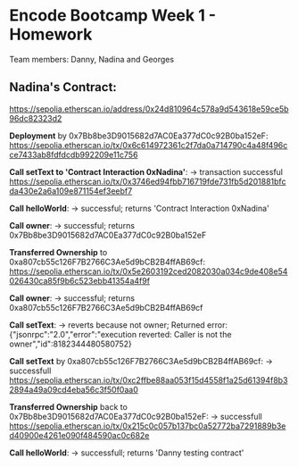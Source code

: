 # Encode Bootcamp Week 1 - Homework

Team members: Danny, Nadina and Georges

## Nadina's Contract:
https://sepolia.etherscan.io/address/0x24d810964c578a9d543618e59ce5b96dc82323d2

**Deployment** by 0x7Bb8be3D9015682d7AC0Ea377dC0c92B0ba152eF:
https://sepolia.etherscan.io/tx/0x6c614972361c2f7da0a714790c4a48f496cce7433ab8fdfdcdb992209e11c756

**Call setText to 'Contract Interaction 0xNadina'**:
-> transaction successful
https://sepolia.etherscan.io/tx/0x3746ed94fbb716719fde731fb5d201881bfcda430e2a6a109e871154ef3eebf7

**Call helloWorld**:
-> successful; returns 'Contract Interaction 0xNadina'

**Call owner**:
-> successful; returns 0x7Bb8be3D9015682d7AC0Ea377dC0c92B0ba152eF

**Transferred Ownership** to 0xa807cb55c126F7B2766C3Ae5d9bCB2B4ffAB69cf:
https://sepolia.etherscan.io/tx/0x5e2603192ced2082030a034c9de408e54026430ca85f9b6c523ebb41354a4f9f

**Call owner**:
-> successful; returns 0xa807cb55c126F7B2766C3Ae5d9bCB2B4ffAB69cf

**Call setText**:
-> reverts because not owner; Returned error: {"jsonrpc":"2.0","error":"execution reverted: Caller is not the owner","id":8182344480580752}

**Call setText** by 0xa807cb55c126F7B2766C3Ae5d9bCB2B4ffAB69cf:
-> successfull
https://sepolia.etherscan.io/tx/0xc2ffbe88aa053f15d4558f1a25d61394f8b32894a49a09cd4eba56c3f50f0aa0

**Transferred Ownership** back to 0x7Bb8be3D9015682d7AC0Ea377dC0c92B0ba152eF:
-> successfull
https://sepolia.etherscan.io/tx/0x215c0c057b137bc0a52772ba7291889b3ed40900e4261e090f484590ac0c682e

**Call helloWorld**:
-> successfull; returns 'Danny testing contract'

